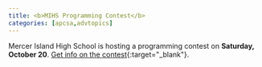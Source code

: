 ```yaml
---
title: <b>MIHS Programming Contest</b>
categories: [apcsa,advtopics]
---
```

Mercer Island High School is hosting a programming contest on <b>Saturday, October 20</b>. [Get info on the contest](https://teamscode.com/mihs){:target="_blank"}.
